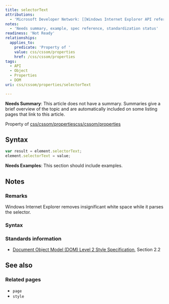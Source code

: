 ```yaml
---
title: selectorText
attributions:
  - 'Microsoft Developer Network: [[Windows Internet Explorer API reference](http://msdn.microsoft.com/en-us/library/ie/hh828809%28v=vs.85%29.aspx) Article]'
notes:
  - 'Needs summary, example, spec reference, standardization status'
readiness: 'Not Ready'
relationships:
  applies_to:
    predicate: 'Property of '
    value: css/cssom/properties
    href: /css/cssom/properties
tags:
  - API
  - Object
  - Properties
  - DOM
uri: css/cssom/properties/selectorText

---
```

**Needs Summary**: This article does not have a summary. Summaries give a brief overview of the topic and are automatically included on some listing pages that link to this article.

Property of [css/cssom/properties](/css/cssom/properties)[css/cssom/properties](/css/cssom/properties)

## Syntax

``` js
var result = element.selectorText;
element.selectorText = value;
```

**Needs Examples**: This section should include examples.

## Notes

### Remarks

Windows Internet Explorer removes insignificant white space while it parses the selector.

### Syntax

### Standards information

-   [Document Object Model (DOM) Level 2 Style Specification](http://go.microsoft.com/fwlink/p/?linkid=203741), Section 2.2

## See also

### Related pages

-   `page`
-   `style`
